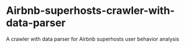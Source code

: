 # Airbnb-superhosts-crawler-with-data-parser
A crawler with data parser for Airbnb superhosts user behavior analysis
